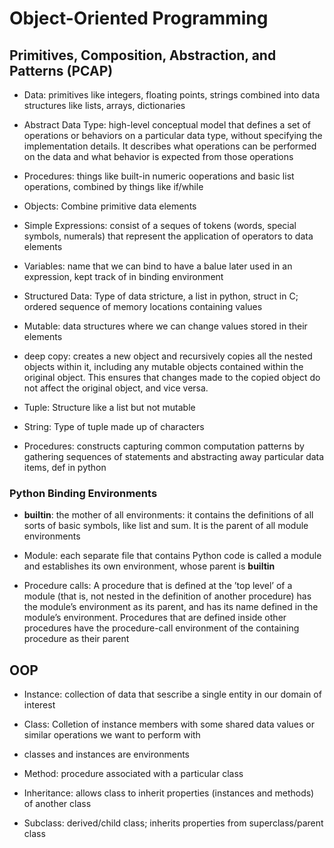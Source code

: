 # Object-Oriented Programming

## Primitives, Composition, Abstraction, and Patterns (PCAP)

- Data: primitives like integers, floating points, strings combined into data structures like lists, arrays, dictionaries

- Abstract Data Type: high-level conceptual model that defines a set of operations or behaviors on a particular data type, without specifying the implementation details. It describes what operations can be performed on the data and what behavior is expected from those operations

- Procedures: things like built-in numeric ooperations and basic list operations, combined by things like if/while

- Objects: Combine primitive data elements

- Simple Expressions: consist of a seques of tokens (words, special symbols, numerals) that represent the application of operators to data elements

- Variables: name that we can bind to have a balue later used in an expression, kept track of in binding environment

- Structured Data: Type of data stricture, a list in python, struct in C; ordered sequence of memory locations containing values

- Mutable: data structures where we can change values stored in their elements

- deep copy: creates a new object and recursively copies all the nested objects within it, including any mutable objects contained within the original object. This ensures that changes made to the copied object do not affect the original object, and vice versa.

- Tuple: Structure like a list but not mutable

- String: Type of tuple made up of characters

- Procedures: constructs capturing common computation patterns by gathering sequences of statements and abstracting away particular data items, def in python

### Python Binding Environments

- __builtin__: the mother of all environments: it contains the definitions of all sorts of basic
symbols, like list and sum. It is the parent of all module environments

- Module: each separate file that contains Python code is called a module and establishes its
own environment, whose parent is __builtin__

- Procedure calls: A procedure that is defined at the ’top level’ of a module (that is, not nested in the definition of another procedure) has the module’s environment as its parent, and has its name defined in the module’s environment. Procedures that are defined inside other procedures have the procedure-call environment of the containing procedure as their parent

## OOP

- Instance: collection of data that sescribe a single entity in our domain of interest

- Class: Colletion of instance members with some shared data values or similar operations we want to perform with

- classes and instances are environments

- Method: procedure associated with a particular class

- Inheritance: allows class to inherit properties (instances and methods) of another class

- Subclass: derived/child class; inherits properties from superclass/parent class

